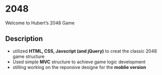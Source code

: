 # 2048
Welcome to Hubert’s 2048 Game

## Description
* utilized **HTML, CSS, Javscript (and jQuery)** to creat the classic 2048 game structure
* Used simple **MVC** structure to achieve game logic development
* stilling working on the reponsive designe for the **moblie version**
